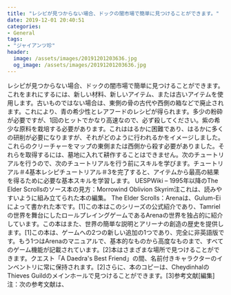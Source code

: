 ```yaml
---
title: "レシピが見つからない場合、ドックの闇市場で簡単に見つけることができます。"
date: 2019-12-01 20:40:51
categories:
- General
tags:
- "ジャイアンツ珍"
header:
  image: /assets/images/20191201203636.jpg
  og_image: /assets/images/20191201203636.jpg
---
```


レシピが見つからない場合、ドックの闇市場で簡単に見つけることができます。これをまれにするには、新しい材料、新しいアイテム、または古いアイテムを使用します。古いものではない場合は、東側の骨の古代や西側の箱などで廃止されます。これにより、青の希少性とレアフードのレシピが得られます。多少の粉砕が必要ですが、1回のヒットでかなり高速なので、必ず殺してください。紫の希少な原料を栽培する必要があります。これははるかに困難であり、はるかに多くの研削が必要になりますが、それがどのように行われるかをイメージしました。これらのクリーチャーをマップの東側または西側から殺す必要がありました。それらを取得するには、墓地に入れて耕作することはできません。次のチュートリアルを行うので、次のチュートリアルを行う前にスキルを学びます。チュートリアル＃4基本レシピチュートリアル＃3を完了すると、アイテムから最高の結果を得るために必要な基本スキルを学習します。 UESPWiki – 1995年以降のThe Elder Scrollsのソース本の見方：Morrowind Oblivion Skyrim注これは、読みやすいように組み立てられた本の編集。 The Elder Scrolls：Arenaは、Gulum-Eiによって書かれた本です。[1]この本はこのシリーズの公式紹介であり、Tamrielの世界を舞台にしたロールプレイングゲームであるArenaの世界を独占的に紹介しています。この本はまた、世界の簡単な説明とアリーナの創造の歴史を提供します。[1]この本は、ゲームへの2つの新しい追加の1つであり、完全に非英語版です。もう1つはArenaのマニュアルで、基本的なものから高度なものまで、すべてのゲーム機能が記載されています。[2]本はさまざまな場所で見つけることができます。クエスト「A Daedra&#39;s Best Friend」の間、名前付きキャラクターのインベントリに常に保持されます。[2]さらに、本のコピーは、CheydinhalのThieves Guildのメインホールで見つけることができます。[3]参考文献[編集]注：次の参考文献は、
